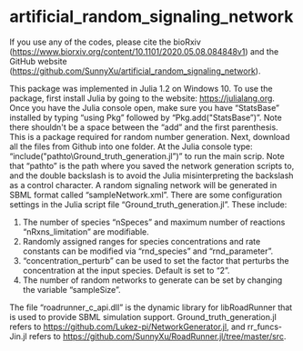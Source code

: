 # artificial_random_signaling_network
If you use any of the codes, please cite the bioRxiv (https://www.biorxiv.org/content/10.1101/2020.05.08.084848v1) and the GitHub website (https://github.com/SunnyXu/artificial_random_signaling_network).

This package was implemented in Julia 1.2 on Windows 10. To use the package, first install Julia by going to the website: https://julialang.org. Once you have the Julia console open, make sure you have “StatsBase” installed by typing “using Pkg” followed by “Pkg.add("StatsBase”)”. Note there shouldn't be a space between the “add” and the first parenthesis. This is a package required for random number generation. 
Next, download all the files from Github into one folder. At the Julia console type: “include("pathto\\Ground_truth_generation.jl”)” to run the main scrip. Note that “pathto” is the path where you saved the network generation scripts to, and the double backslash is to avoid the Julia misinterpreting the backslash as a control character. A random signaling network will be generated in SBML format called “sampleNetwork.xml”. There are some configuration settings in the Julia script file “Ground_truth_generation.jl”. These include:

1) The number of species “nSpeces” and maximum number of reactions “nRxns_limitation” are modifiable.
2) Randomly assigned ranges for species concentrations and rate constants can be modified via “rnd_species” and “rnd_parameter”.
3) “concentration_perturb” can be used to set the factor that perturbs the concentration at the input species. Default is set to “2”.
4) The number of random networks to generate can be set by changing the variable “sampleSize”.

The file “roadrunner_c_api.dll” is the dynamic library for libRoadRunner that is used to provide SBML simulation support.   Ground_truth_generation.jl refers to https://github.com/Lukez-pi/NetworkGenerator.jl, and rr_funcs-Jin.jl refers to https://github.com/SunnyXu/RoadRunner.jl/tree/master/src. 
